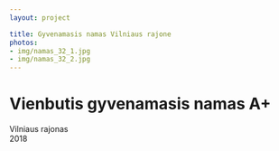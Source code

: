 ```yaml
---
layout: project

title: Gyvenamasis namas Vilniaus rajone
photos:
- img/namas_32_1.jpg
- img/namas_32_2.jpg
---
```

<h1>Vienbutis gyvenamasis namas A+</h1>
<p>Vilniaus rajonas<br/>2018</p>